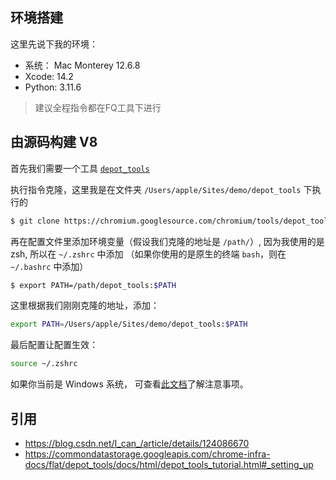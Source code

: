 ## 环境搭建


这里先说下我的环境：
- 系统： Mac Monterey 12.6.8
- Xcode: 14.2
- Python: 3.11.6

> 建议全程指令都在FQ工具下进行

## 由源码构建 V8

首先我们需要一个工具 [`depot_tools`](https://commondatastorage.googleapis.com/chrome-infra-docs/flat/depot_tools/docs/html/depot_tools_tutorial.html#_setting_up)

执行指令克隆，这里我是在文件夹 `/Users/apple/Sites/demo/depot_tools` 下执行的

```zsh
$ git clone https://chromium.googlesource.com/chromium/tools/depot_tools.git
```

再在配置文件里添加环境变量（假设我们克隆的地址是 `/path/`）, 因为我使用的是 zsh, 所以在 `~/.zshrc` 中添加 （如果你使用的是原生的终端 `bash`，则在 `~/.bashrc` 中添加）

```zsh
$ export PATH=/path/depot_tools:$PATH
```

这里根据我们刚刚克隆的地址，添加：

```zsh
export PATH=/Users/apple/Sites/demo/depot_tools:$PATH
```

最后配置让配置生效：

```zsh
source ~/.zshrc 
```

如果你当前是 Windows 系统， 可查看[此文档](https://commondatastorage.googleapis.com/chrome-infra-docs/flat/depot_tools/docs/html/depot_tools_tutorial.html#_setting_up)了解注意事项。


## 引用

- https://blog.csdn.net/I_can_/article/details/124086670
- https://commondatastorage.googleapis.com/chrome-infra-docs/flat/depot_tools/docs/html/depot_tools_tutorial.html#_setting_up